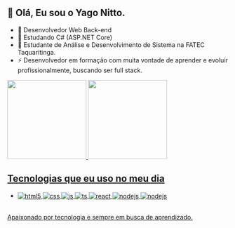 ## 👋 Olá, Eu sou o Yago Nitto.

- 👀 Desenvolvedor Web Back-end
- 🌱 Estudando C# (ASP.NET Core)
- 💞️ Estudante de Análise e Desenvolvimento de Sistema na FATEC Taquaritinga.
- ⚡ Desenvolvedor em formação com muita vontade de aprender e evoluir profissionalmente, buscando ser full stack.

<div>
  <a href="https://github.com/YagoNitto">
  <img height="180em" src="https://github-readme-stats.vercel.app/api?username=YagoNitto&show_icons=true&theme=dracula" />
  <img height="180em" src="https://github-readme-stats.vercel.app/api/top-langs/?username=YagoNitto&layout=compact&langs_count=16&theme=dracula" />
</div>

  ## Tecnologias que eu uso no meu dia

- <div style="display: inline_block">
    <img align="center" alt="html5" src="https://img.shields.io/badge/HTML5-E34F26?style=for-the-badge&logo=html5&logoColor=white" />
    <img align="center" alt="css" src="https://img.shields.io/badge/CSS3-1572B6?style=for-the-badge&logo=css3&logoColor=white" />
    <img align="center" alt="js" src="https://img.shields.io/badge/Microsoft_SQL_Server-CC2927?logo=microsoft-sql-server&logoColor=white&style=for-the-badge" />
    <img align="center" alt="ts" src="https://img.shields.io/badge/PostgreSQL-316192?logo=postgresql&logoColor=white&style=for-the-badge" />
    <img align="center" alt="react" src="https://img.shields.io/badge/C%23-239120?logo=c-sharp&logoColor=white&style=for-the-badge" />
    <img align="center" alt="nodejs" src="https://img.shields.io/badge/.NET-5C2D91?logo=.net&logoColor=white&style=for-the-badge" />
    <img align="center" alt="nodejs" src="https://img.shields.io/badge/Git-E34F26?logo=git&logoColor=white&style=for-the-badge" />
  </div><br/>

Apaixonado por tecnologia e sempre em busca de aprendizado.
